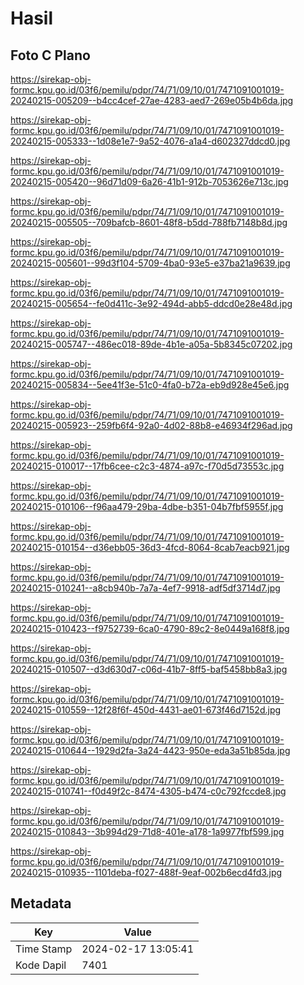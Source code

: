 # Hasil

## Foto C Plano

https://sirekap-obj-formc.kpu.go.id/03f6/pemilu/pdpr/74/71/09/10/01/7471091001019-20240215-005209--b4cc4cef-27ae-4283-aed7-269e05b4b6da.jpg

https://sirekap-obj-formc.kpu.go.id/03f6/pemilu/pdpr/74/71/09/10/01/7471091001019-20240215-005333--1d08e1e7-9a52-4076-a1a4-d602327ddcd0.jpg

https://sirekap-obj-formc.kpu.go.id/03f6/pemilu/pdpr/74/71/09/10/01/7471091001019-20240215-005420--96d71d09-6a26-41b1-912b-7053626e713c.jpg

https://sirekap-obj-formc.kpu.go.id/03f6/pemilu/pdpr/74/71/09/10/01/7471091001019-20240215-005505--709bafcb-8601-48f8-b5dd-788fb7148b8d.jpg

https://sirekap-obj-formc.kpu.go.id/03f6/pemilu/pdpr/74/71/09/10/01/7471091001019-20240215-005601--99d3f104-5709-4ba0-93e5-e37ba21a9639.jpg

https://sirekap-obj-formc.kpu.go.id/03f6/pemilu/pdpr/74/71/09/10/01/7471091001019-20240215-005654--fe0d411c-3e92-494d-abb5-ddcd0e28e48d.jpg

https://sirekap-obj-formc.kpu.go.id/03f6/pemilu/pdpr/74/71/09/10/01/7471091001019-20240215-005747--486ec018-89de-4b1e-a05a-5b8345c07202.jpg

https://sirekap-obj-formc.kpu.go.id/03f6/pemilu/pdpr/74/71/09/10/01/7471091001019-20240215-005834--5ee41f3e-51c0-4fa0-b72a-eb9d928e45e6.jpg

https://sirekap-obj-formc.kpu.go.id/03f6/pemilu/pdpr/74/71/09/10/01/7471091001019-20240215-005923--259fb6f4-92a0-4d02-88b8-e46934f296ad.jpg

https://sirekap-obj-formc.kpu.go.id/03f6/pemilu/pdpr/74/71/09/10/01/7471091001019-20240215-010017--17fb6cee-c2c3-4874-a97c-f70d5d73553c.jpg

https://sirekap-obj-formc.kpu.go.id/03f6/pemilu/pdpr/74/71/09/10/01/7471091001019-20240215-010106--f96aa479-29ba-4dbe-b351-04b7fbf5955f.jpg

https://sirekap-obj-formc.kpu.go.id/03f6/pemilu/pdpr/74/71/09/10/01/7471091001019-20240215-010154--d36ebb05-36d3-4fcd-8064-8cab7eacb921.jpg

https://sirekap-obj-formc.kpu.go.id/03f6/pemilu/pdpr/74/71/09/10/01/7471091001019-20240215-010241--a8cb940b-7a7a-4ef7-9918-adf5df3714d7.jpg

https://sirekap-obj-formc.kpu.go.id/03f6/pemilu/pdpr/74/71/09/10/01/7471091001019-20240215-010423--f9752739-6ca0-4790-89c2-8e0449a168f8.jpg

https://sirekap-obj-formc.kpu.go.id/03f6/pemilu/pdpr/74/71/09/10/01/7471091001019-20240215-010507--d3d630d7-c06d-41b7-8ff5-baf5458bb8a3.jpg

https://sirekap-obj-formc.kpu.go.id/03f6/pemilu/pdpr/74/71/09/10/01/7471091001019-20240215-010559--12f28f6f-450d-4431-ae01-673f46d7152d.jpg

https://sirekap-obj-formc.kpu.go.id/03f6/pemilu/pdpr/74/71/09/10/01/7471091001019-20240215-010644--1929d2fa-3a24-4423-950e-eda3a51b85da.jpg

https://sirekap-obj-formc.kpu.go.id/03f6/pemilu/pdpr/74/71/09/10/01/7471091001019-20240215-010741--f0d49f2c-8474-4305-b474-c0c792fccde8.jpg

https://sirekap-obj-formc.kpu.go.id/03f6/pemilu/pdpr/74/71/09/10/01/7471091001019-20240215-010843--3b994d29-71d8-401e-a178-1a9977fbf599.jpg

https://sirekap-obj-formc.kpu.go.id/03f6/pemilu/pdpr/74/71/09/10/01/7471091001019-20240215-010935--1101deba-f027-488f-9eaf-002b6ecd4fd3.jpg


## Metadata

| Key        | Value               |
| ---------- | ------------------- |
| Time Stamp | 2024-02-17 13:05:41 |
| Kode Dapil | 7401                |



